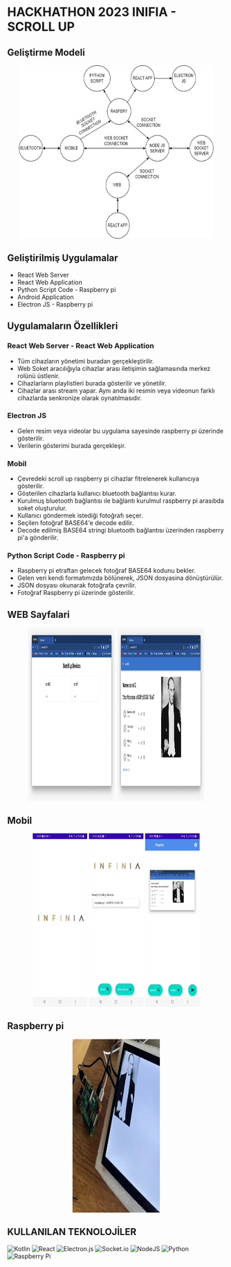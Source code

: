 # HACKHATHON 2023 INIFIA - SCROLL UP

## Geliştirme Modeli

<p align="center">
  <img  src="asset/snm.png" height = "400" width = "450"></img>
</p>

## Geliştirilmiş Uygulamalar
- React Web Server
- React Web Application
- Python Script Code - Raspberry pi
- Android Application
- Electron JS - Raspberry pi

## Uygulamaların Özellikleri

### React Web Server - React Web Application
- Tüm cihazların yönetimi buradan gerçekleştirilir.
- Web Soket aracılığıyla cihazlar arası iletişimin sağlamasında merkez rolünü üstlenir.
- Cihazlarların playlistleri burada gösterilir ve yönetilir.
- Cihazlar arası stream yapar. Aynı anda iki resmin veya videonun farklı cihazlarda senkronize olarak oynatılmasıdır.

### Electron JS
- Gelen resim veya videolar bu uygulama sayesinde raspberry pi üzerinde gösterilir.
- Verilerin gösterimi burada gerçekleşir.

### Mobil
- Çevredeki scroll up raspberry pi cihazlar fitrelenerek kullanıcıya gösterilir.
- Gösterilen cihazlarla kullanıcı bluetooth bağlantısı kurar.
- Kurulmuş bluetooth bağlantısı ıle bağlantı kurulmul raspberry pi arasıbda soket oluşturulur.
- Kullanıcı göndermek istediği fotoğrafı seçer.
- Seçilen fotoğraf BASE64'e decode edilir.
- Decode edilmiş BASE64 stringi bluetooth bağlantısı üzerinden raspberry pi'a gönderilir.

### Python Script Code - Raspberry pi
- Raspberry pi etraftan gelecek fotoğraf BASE64 kodunu bekler.
- Gelen veri kendi formatımızda bölünerek, JSON dosyasina dönüştürülür.
- JSON dosyası okunarak fotoğrafa çevrilir.
- Fotoğraf Raspberry pi üzerinde gösterilir.


## WEB Sayfalari

<p align="center">
  <img src="asset/web1.jpeg" height = "400" width = "40%"></img>
  <img src="asset/web2.jpeg" height = "400" width = "40%"></img>
</p>

## Mobil

<p align="center">
  <img src="asset/mobil1.jpeg" height = "400" width = "25%"></img>
  <img src="asset/web2 (2).jpeg" height = "400" width = "25%"></img>
  <img src="asset/mobil3.jpeg" height = "400" width = "25%"></img>
</p>

## Raspberry pi

<p align="center">
  <img src="asset/raspberry.jpeg" height = "400" width = "40%"></img>
</p>

## KULLANILAN TEKNOLOJİLER
<p align="center">
  
  ![Kotlin](https://img.shields.io/badge/kotlin-%237F52FF.svg?style=for-the-badge&logo=kotlin&logoColor=white)
  ![React](https://img.shields.io/badge/react-%2320232a.svg?style=for-the-badge&logo=react&logoColor=%2361DAFB)
  ![Electron.js](https://img.shields.io/badge/Electron-191970?style=for-the-badge&logo=Electron&logoColor=white)
  ![Socket.io](https://img.shields.io/badge/Socket.io-black?style=for-the-badge&logo=socket.io&badgeColor=010101)
  ![NodeJS](https://img.shields.io/badge/node.js-6DA55F?style=for-the-badge&logo=node.js&logoColor=white)
  ![Python](https://img.shields.io/badge/python-3670A0?style=for-the-badge&logo=python&logoColor=ffdd54)
  ![Raspberry Pi](https://img.shields.io/badge/-RaspberryPi-C51A4A?style=for-the-badge&logo=Raspberry-Pi)
  
</p>


